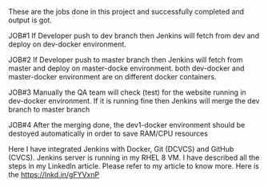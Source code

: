 These are the jobs done in this project and successfully completed and output is got.

JOB#1
If Developer push to dev branch then Jenkins will fetch from dev and deploy on dev-docker environment.

JOB#2
If Developer push to master branch then Jenkins will fetch from master and deploy on master-docke environment.
both dev-docker and master-docker environment are on different docker containers.

JOB#3
Manually the QA team will check (test) for the website running in dev-docker environment. If it is running fine then Jenkins will merge the dev branch to master branch 

JOB#4
After the merging done, the dev1-docker environment should be destoyed automatically in order to save RAM/CPU resources

Here I have integrated Jenkins with Docker, Git (DCVCS) and GitHub (CVCS). Jenkins server is running in my RHEL 8 VM. I have described all the steps in my LinkedIn article. Please refer to my article to know more. Here is the https://lnkd.in/gFYVxnP
